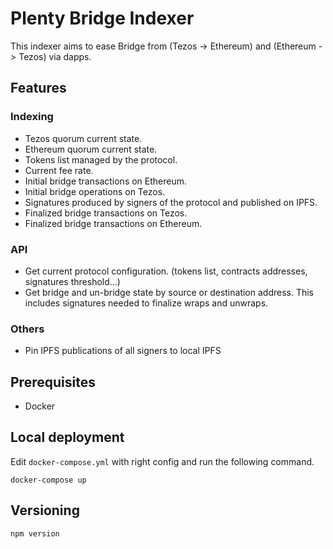 
# Plenty Bridge Indexer

This indexer aims to ease Bridge from (Tezos -> Ethereum) and (Ethereum -> Tezos) via dapps.

## Features

### Indexing

* Tezos quorum current state.
* Ethereum quorum current state.
* Tokens list managed by the protocol.
* Current fee rate.  
* Initial bridge transactions on Ethereum.
* Initial bridge operations on Tezos.
* Signatures produced by signers of the protocol and published on IPFS.
* Finalized bridge transactions on Tezos.
* Finalized bridge transactions on Ethereum.

### API

* Get current protocol configuration. (tokens list, contracts addresses, signatures threshold...)
* Get bridge and un-bridge state by source or destination address. This includes signatures needed to finalize wraps and unwraps.

### Others

* Pin IPFS publications of all signers to local IPFS

## Prerequisites

* Docker


## Local deployment

Edit `docker-compose.yml` with right config and run the following command.

`docker-compose up`

## Versioning

`npm version`
